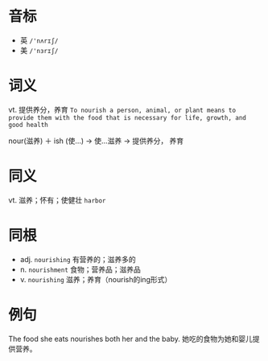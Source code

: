 # 音标

- 英 `/'nʌrɪʃ/`
- 美 `/'nɜrɪʃ/`

# 词义

vt. 提供养分，养育
`To nourish a person, animal, or plant means to provide them with the food that is necessary for life, growth, and good health`



nour(滋养) ＋ ish (使…) → 使…滋养 → 提供养分， 养育

# 同义

vt. 滋养；怀有；使健壮
`harbor`

# 同根

- adj. `nourishing` 有营养的；滋养多的
- n. `nourishment` 食物；营养品；滋养品
- v. `nourishing` 滋养；养育（nourish的ing形式）

# 例句

The food she eats nourishes both her and the baby.
她吃的食物为她和婴儿提供营养。


